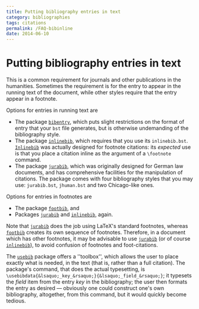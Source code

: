 ```yaml
---
title: Putting bibliography entries in text
category: bibliographies
tags: citations
permalink: /FAQ-bibinline
date: 2014-06-10
---
```


# Putting bibliography entries in text

This is a common requirement for journals and other publications in
the humanities.  Sometimes the requirement is for the entry to appear
in the running text of the document, while other styles require that
the entry appear in a footnote.

Options for entries in running text are
  

-  The package [`bibentry`](https://ctan.org/pkg/bibentry), which puts slight restrictions
    on the format of entry that your `bst` file generates, but is
    otherwise undemanding of the bibliography style.
-  The package [`inlinebib`](https://ctan.org/pkg/inlinebib), which requires that you use its
    `inlinebib.bst`.  [`Inlinebib`](https://ctan.org/pkg/Inlinebib) was actually designed for
    footnote citations: its _expected_ use is that you place a
    citation inline as the argument of a `\footnote` command.
-  The package [`jurabib`](https://ctan.org/pkg/jurabib), which was originally designed for
    German law documents, and has comprehensive facilities for the
    manipulation of citations.  The package comes with four bibliography
    styles that you may use: `jurabib.bst`, `jhuman.bst` and
    two Chicago-like ones.

Options for entries in footnotes are
  

-  The package [`footbib`](https://ctan.org/pkg/footbib), and
-  Packages [`jurabib`](https://ctan.org/pkg/jurabib) and [`inlinebib`](https://ctan.org/pkg/inlinebib), again.

Note that [`jurabib`](https://ctan.org/pkg/jurabib) does the job using LaTeX's standard
footnotes, whereas [`footbib`](https://ctan.org/pkg/footbib) creates its own sequence of
footnotes.  Therefore, in a document which has other footnotes, it may
be advisable to use [`jurabib`](https://ctan.org/pkg/jurabib) (or of course
[`inlinebib`](https://ctan.org/pkg/inlinebib)), to avoid confusion of footnotes and
foot-citations.

The [`usebib`](https://ctan.org/pkg/usebib) package offers a ''toolbox'', which allows the user
to place exactly what is needed, in the text (that is, rather than a
full citation).  The package's command, that does the actual
typesetting, is `\usebibdata{&lsaquo;_key_&rsaquo;}{&lsaquo;_field_&rsaquo;}`; it
typesets the _field_ item from the entry _key_ in the
bibliography; the user then formats the entry as desired&nbsp;&mdash; obviously
one could construct one's own bibliography, altogether, from this
command, but it would quickly become tedious.


